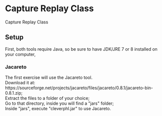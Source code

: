 # Capture Replay Class
Capture Replay Class


## Setup

First, both tools require Java, so be sure to have JDK/JRE 7 or 8 installed on your computer, 

### Jacareto
<p>The first exercise will use the Jacareto tool.<br>
Download it at: https://sourceforge.net/projects/jacareto/files/jacareto/0.8.1/jacareto-bin-0.8.1.zip;<br>
Extract the files to a folder of your choice;<br>
Go to that directory, inside you will find a "jars" folder;<br>
Inside "jars", execute "cleverphl.jar" to use Jacareto.</p>


### 
